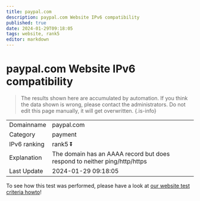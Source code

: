 ```yaml
---
title: paypal.com
description: paypal.com Website IPv6 compatibility
published: true
date: 2024-01-29T09:18:05
tags: website, rank5
editor: markdown
---
```


# paypal.com Website IPv6 compatibility

> The results shown here are accumulated by automation. If you think the data shown is wrong, please contact the administrators. 
> Do not edit this page manually, it will get overwritten.
{.is-info}


|   |   |
| - | - |
| Domainname | paypal.com
| Category | payment |
| IPv6 ranking | rank5 :arrow_double_down: |
| Explanation | The domain has an AAAA record but does respond to neither ping/http/https |
| Last Update | 2024-01-29 09:18:05 |

To see how this test was performed, please have a look at [our website test criteria howto](/howto/testcriteria/website)!

